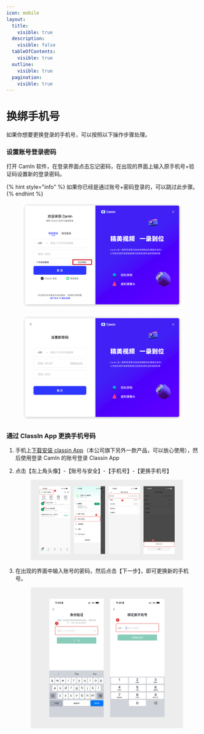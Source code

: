 ```yaml
---
icon: mobile
layout:
  title:
    visible: true
  description:
    visible: false
  tableOfContents:
    visible: true
  outline:
    visible: true
  pagination:
    visible: true
---
```


# 换绑手机号

如果你想要更换登录的手机号，可以按照以下操作步骤处理。

### 设置账号登录密码

打开 CamIn 软件，在登录界面点击忘记密码，在出现的界面上输入原手机号+验证码设置新的登录密码。

{% hint style="info" %}
如果你已经是通过账号+密码登录的，可以跳过此步骤。
{% endhint %}

<figure><img src="../.gitbook/assets/image (1) (1) (1) (1).png" alt=""><figcaption></figcaption></figure>

<figure><img src="../.gitbook/assets/image (1) (1) (1).png" alt=""><figcaption></figcaption></figure>

### 通过 ClassIn App 更换手机号码

1. 手机上[下载安装 classin App](https://www.eeo.cn/cn/download)（本公司旗下另外一款产品，可以放心使用），然后使用登录 CamIn 的账号登录 Classin App
2.  点击【左上角头像】-【账号与安全】-【手机号】-【更换手机号】

    <figure><img src="../.gitbook/assets/Frame 2090052879.png" alt=""><figcaption></figcaption></figure>


3.  在出现的界面中输入账号的密码，然后点击【下一步】，即可更换新的手机号。

    <figure><img src="../.gitbook/assets/操作步骤 2.png" alt=""><figcaption></figcaption></figure>
